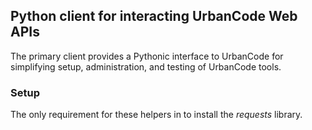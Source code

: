 ## Python client for interacting UrbanCode Web APIs

 The primary client provides a Pythonic interface to UrbanCode for simplifying
 setup, administration, and testing of UrbanCode tools.

### Setup

The only requirement for these helpers in to install the *requests* library.
